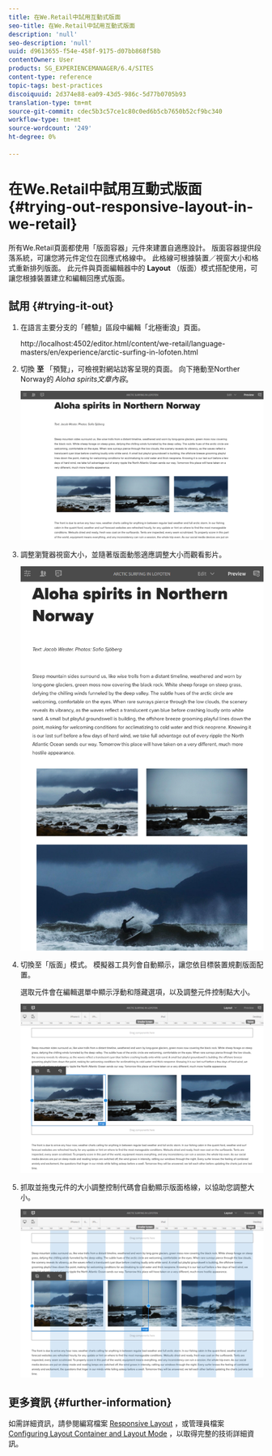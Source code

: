 ```yaml
---
title: 在We.Retail中試用互動式版面
seo-title: 在We.Retail中試用互動式版面
description: 'null'
seo-description: 'null'
uuid: d9613655-f54e-458f-9175-d07bb868f58b
contentOwner: User
products: SG_EXPERIENCEMANAGER/6.4/SITES
content-type: reference
topic-tags: best-practices
discoiquuid: 2d374e88-ea09-43d5-986c-5d77b0705b93
translation-type: tm+mt
source-git-commit: cdec5b3c57ce1c80c0ed6b5cb7650b52cf9bc340
workflow-type: tm+mt
source-wordcount: '249'
ht-degree: 0%

---
```



# 在We.Retail中試用互動式版面{#trying-out-responsive-layout-in-we-retail}

所有We.Retail頁面都使用「版面容器」元件來建置自適應設計。 版面容器提供段落系統，可讓您將元件定位在回應式格線中。 此格線可根據裝置／視窗大小和格式重新排列版面。 此元件與頁面編輯器中的 **Layout** （版面）模式搭配使用，可讓您根據裝置建立和編輯回應式版面。

## 試用 {#trying-it-out}

1. 在語言主要分支的「體驗」區段中編輯「北極衝浪」頁面。

   http://localhost:4502/editor.html/content/we-retail/language-masters/en/experience/arctic-surfing-in-lofoten.html

1. 切換 **至** 「預覽」，可檢視對網站訪客呈現的頁面。 向下捲動至Norther Norway的 *Aloha spirits文章內容*。

   ![chlimage_1-178](assets/chlimage_1-178.png)

1. 調整瀏覽器視窗大小，並隨著版面動態適應調整大小而觀看影片。

   ![chlimage_1-179](assets/chlimage_1-179.png)

1. 切換至「版面」模式。 模擬器工具列會自動顯示，讓您依目標裝置規劃版面配置。

   選取元件會在編輯選單中顯示浮動和隱藏選項，以及調整元件控制點大小。

   ![chlimage_1-180](assets/chlimage_1-180.png)

1. 抓取並拖曳元件的大小調整控制代碼會自動顯示版面格線，以協助您調整大小。

   ![chlimage_1-101](assets/chlimage_1-181.png)

## 更多資訊 {#further-information}

如需詳細資訊，請參閱編寫檔案 [Responsive Layout](/help/sites-authoring/responsive-layout.md) ，或管理員檔案 [Configuring Layout Container and Layout Mode](/help/sites-administering/configuring-responsive-layout.md) ，以取得完整的技術詳細資訊。
